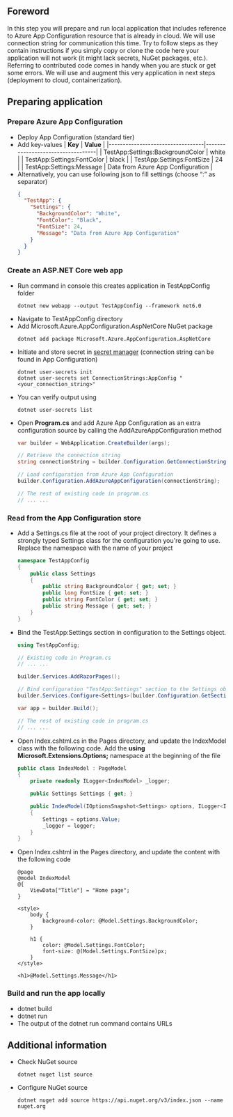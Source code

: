 ## Foreword

In this step you will prepare and run local application that includes reference to Azure App Configuration resource that is already in cloud. We will use connection string for communication this time. Try to follow steps as they contain instructions if you simply copy or clone the code here your application will not work (it might lack secrets, NuGet packages, etc.). Referring to contributed code comes in handy when you are stuck or get some errors. We will use and augment this very application in next steps (deployment to cloud, containerization).

## Preparing application

### Prepare Azure App Configuration
  - Deploy App Configuration (standard tier)
  - Add key-values
    | **Key**                          | **Value**                         |
    |----------------------------------|-----------------------------------|
    | TestApp:Settings:BackgroundColor | white                             |
    | TestApp:Settings:FontColor       | black                             |
    | TestApp:Settings:FontSize        | 24                                |
    | TestApp:Settings:Message         | Data from Azure App Configuration |
   - Alternatively, you can use following json to fill settings (choose “:” as separator)
      ```json
      {
        "TestApp": {
          "Settings": {
            "BackgroundColor": "White",
            "FontColor": "Black",
            "FontSize": 24,
            "Message": "Data from Azure App Configuration"
          }
        }
      }
      ```

### Create an ASP.NET Core web app

  - Run command in console this creates application in TestAppConfig folder  
    ```
    dotnet new webapp --output TestAppConfig --framework net6.0
    ```
  - Navigate to TestAppConfig directory
  - Add Microsoft.Azure.AppConfiguration.AspNetCore NuGet package  
    ```
    dotnet add package Microsoft.Azure.AppConfiguration.AspNetCore
    ```
  - Initiate and store secret in [secret manager](https://learn.microsoft.com/en-us/aspnet/core/security/app-secrets?view=aspnetcore-7.0&tabs=windows#secret-manager) (connection string can be found in App Configuration) 
    ```
    dotnet user-secrets init
    dotnet user-secrets set ConnectionStrings:AppConfig "<your_connection_string>"
    ```
  - You can verify output using
    ```
    dotnet user-secrets list
    ```
  - Open **Program.cs** and add Azure App Configuration as an extra configuration source by calling the AddAzureAppConfiguration method
    ```csharp
    var builder = WebApplication.CreateBuilder(args);

    // Retrieve the connection string
    string connectionString = builder.Configuration.GetConnectionString("AppConfig");
    
    // Load configuration from Azure App Configuration
    builder.Configuration.AddAzureAppConfiguration(connectionString);
    
    // The rest of existing code in program.cs
    // ... ...
    ```

### Read from the App Configuration store

  - Add a Settings.cs file at the root of your project directory. It defines a strongly typed Settings class for the configuration you're going to use. Replace the namespace with the name of your project
    ```csharp
    namespace TestAppConfig
    {
        public class Settings
        {
            public string BackgroundColor { get; set; }
            public long FontSize { get; set; }
            public string FontColor { get; set; }
            public string Message { get; set; }
        }
    }
    ```

  - Bind the TestApp:Settings section in configuration to the Settings object.
    ```csharp
    using TestAppConfig;

    // Existing code in Program.cs
    // ... ...
    
    builder.Services.AddRazorPages();
    
    // Bind configuration "TestApp:Settings" section to the Settings object
    builder.Services.Configure<Settings>(builder.Configuration.GetSection("TestApp:Settings"));
    
    var app = builder.Build();
    
    // The rest of existing code in program.cs
    // ... ...
    ```

  - Open Index.cshtml.cs in the Pages directory, and update the IndexModel class with the following code.
    Add the **using Microsoft.Extensions.Options;** namespace at the beginning of the file
    ```csharp
    public class IndexModel : PageModel
    {
        private readonly ILogger<IndexModel> _logger;
    
        public Settings Settings { get; }
    
        public IndexModel(IOptionsSnapshot<Settings> options, ILogger<IndexModel> logger)
        {
            Settings = options.Value;
            _logger = logger;
        }
    }
    ```
  - Open Index.cshtml in the Pages directory, and update the content with the following code
    ```razor
    @page
    @model IndexModel
    @{
        ViewData["Title"] = "Home page";
    }
    
    <style>
        body {
            background-color: @Model.Settings.BackgroundColor;
        }
    
        h1 {
            color: @Model.Settings.FontColor;
            font-size: @(Model.Settings.FontSize)px;
        }
    </style>
    
    <h1>@Model.Settings.Message</h1>
    ```

### Build and run the app locally
  - dotnet build
  - dotnet run
  - The output of the dotnet run command contains URLs

## Additional information

  - Check NuGet source
    ```
    dotnet nuget list source
    ```
  
  - Configure NuGet source
    ```
    dotnet nuget add source https://api.nuget.org/v3/index.json --name nuget.org
    ```
